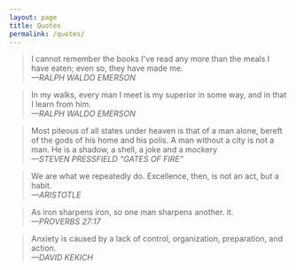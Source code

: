```yaml
---
layout: page
title: Quotes
permalink: /quotes/
---
```



<blockquote>
   I cannot remember the books I've read any more than the meals I have eaten; even so, they have made me.
    <br><cite>—RALPH WALDO EMERSON</cite>
</blockquote>

<blockquote>
  In my walks, every man I meet is my superior in some way, and in that I learn from him.
    <br><cite>—RALPH WALDO EMERSON 
</cite>
</blockquote>

<blockquote>
  Most piteous of all states under heaven is that of a man alone, bereft of the gods of his home and his polis. A man without a city is not a man. He is a shadow, a shell, a joke and a mockery
    <br><cite>—STEVEN PRESSFIELD
 “GATES OF FIRE” 
</cite>
</blockquote>

<blockquote>
 We are what we repeatedly do. Excellence, then, is not an act, but a habit.
    <br><cite>—ARISTOTLE
</cite>
</blockquote>

<blockquote>
 As iron sharpens iron, so one man sharpens another. it.
    <br><cite>—PROVERBS 27:17
</cite>
</blockquote>

<blockquote>
Anxiety is caused by a lack of control, organization, preparation, and action.
    <br><cite>—DAVID KEKICH
</cite>
</blockquote>



